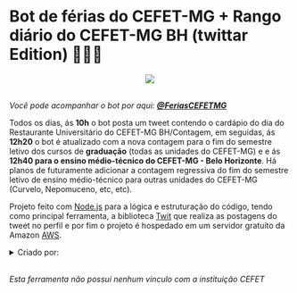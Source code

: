 # Bot de férias do CEFET-MG + Rango diário do CEFET-MG BH (twittar Edition) 🏄‍♂️🌊

<p align="center">
 <img src="https://i.ibb.co/30JPLrd/banner-Git-Hub.png">
</p>

<br>*Você pode acompanhar o bot por aqui: [**@FeriasCEFETMG**](https://twitter.com/FeriasCEFETMG)*</br>

Todos os dias, ás **10h** o bot posta um tweet contendo o cardápio do dia do Restaurante Universitário do CEFET-MG BH/Contagem, em seguidas, ás **12h20** o bot é atualizado com a nova contagem para o fim do semestre letivo dos cursos de **graduação** (todas as unidades do CEFET-MG) e e ás **12h40 para o ensino médio-técnico do CEFET-MG - Belo Horizonte**. Há planos de futuramente adicionar a contagem regressiva do fim do semestre letivo de ensino médio-técnico para outras unidades do CEFET-MG (Curvelo, Nepomuceno, etc, etc).

Projeto feito com [Node.js](https://nodejs.org/en/) para a lógica e estruturação do código, tendo como principal ferramenta, a biblioteca [Twit](https://github.com/ttezel/twit) que realiza as postagens do tweet no perfil e por fim o projeto é hospedado em um servidor gratuíto da Amazon [AWS](https://aws.amazon.com/pt/).


<details><summary>Criado por:</summary>
<li> Julio Cesar Rocha (julioCROS) </li> 
<li> Pablo Felipe (PabloFLPS) </li><br/>
</details>

<br>*Esta ferramenta não possui nenhum vinculo com a instituição CEFET*</br>
